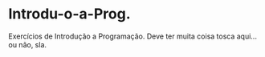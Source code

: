 # Introdu-o-a-Prog.
Exercícios de Introdução a Programação. Deve ter muita coisa tosca aqui... ou não, sla.
